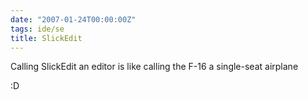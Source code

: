 ```yaml
---
date: "2007-01-24T00:00:00Z"
tags: ide/se
title: SlickEdit
---
```


Calling SlickEdit an editor is like calling the F-16 a single-seat airplane

:D
